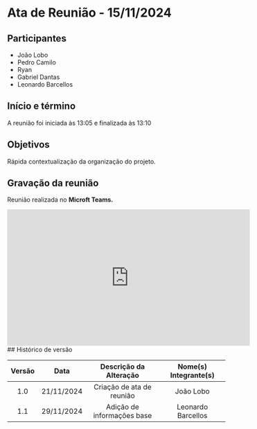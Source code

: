 # Ata de Reunião - 15/11/2024

## Participantes

- João Lobo
- Pedro Camilo
- Ryan
- Gabriel Dantas
- Leonardo Barcellos

## Início e término

A reunião foi iniciada às 13:05 e finalizada às 13:10

## Objetivos

Rápida contextualização da organização do projeto.     

## Gravação da reunião

Reunião realizada no **Microft Teams.**
<iframe width="560" height="315" src="https://www.youtube.com/embed/wQ7-g96wuYg?si=rPu-MN3IYc5UVbhj" title="YouTube video player" frameborder="0" allow="accelerometer; autoplay; clipboard-write; encrypted-media; gyroscope; picture-in-picture; web-share" referrerpolicy="strict-origin-when-cross-origin" allowfullscreen></iframe>
## Histórico de versão

| Versão |    Data    |  Descrição da Alteração   | Nome(s) Integrante(s) |
| :----: | :--------: | :-----------------------: | :-------------------: |
|  1.0   | 21/11/2024 | Criação de ata de reunião |       João Lobo       |
|  1.1   | 29/11/2024 | Adição de informações base|   Leonardo Barcellos  |
